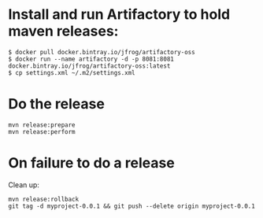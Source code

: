 
# Install and run Artifactory to hold maven releases:
```
$ docker pull docker.bintray.io/jfrog/artifactory-oss
$ docker run --name artifactory -d -p 8081:8081 docker.bintray.io/jfrog/artifactory-oss:latest
$ cp settings.xml ~/.m2/settings.xml
```
# Do the release
```
mvn release:prepare
mvn release:perform
```

# On failure to do a release
Clean up:
```
mvn release:rollback
git tag -d myproject-0.0.1 && git push --delete origin myproject-0.0.1
```
